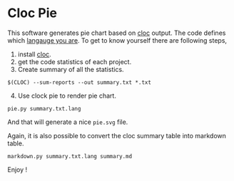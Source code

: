 Cloc Pie
==========

This software generates pie chart based on [cloc](https://github.com/AlDanial/cloc) output. The code defines which [langauge you are](http://miniim.blogspot.com/2016/02/line-of-code.html). To get to know yourself there are following steps,

1. install [cloc](https://github.com/AlDanial/cloc).
2. get the code statistics of each project.
3. Create summary of all the statistics.
```
$(CLOC) --sum-reports --out summary.txt *.txt
```
4. Use clock pie to render pie chart.
```
pie.py summary.txt.lang
```

And that will generate a nice `pie.svg` file.

Again, it is also possible to convert the cloc summary table into markdown table.
```
markdown.py summary.txt.lang summary.md
```
Enjoy !
